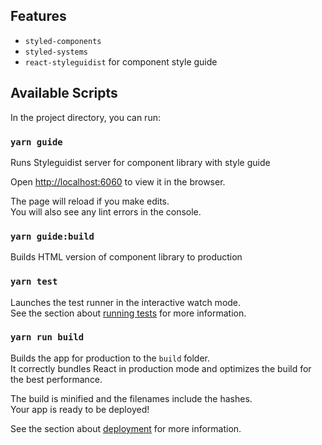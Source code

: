 ## Features

- `styled-components`
- `styled-systems`
- `react-styleguidist` for component style guide

## Available Scripts

In the project directory, you can run:

### `yarn guide`

Runs Styleguidist server for component library with style guide

Open [http://localhost:6060](http://localhost:6060) to view it in the browser.

The page will reload if you make edits.<br>
You will also see any lint errors in the console.

### `yarn guide:build`

Builds HTML version of component library to production

### `yarn test`

Launches the test runner in the interactive watch mode.<br>
See the section about [running tests](https://facebook.github.io/create-react-app/docs/running-tests) for more information.

### `yarn run build`

Builds the app for production to the `build` folder.<br>
It correctly bundles React in production mode and optimizes the build for the best performance.

The build is minified and the filenames include the hashes.<br>
Your app is ready to be deployed!

See the section about [deployment](https://facebook.github.io/create-react-app/docs/deployment) for more information.
